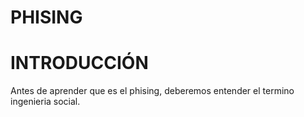 # PHISING

# INTRODUCCIÓN

Antes de aprender que es el phising, deberemos entender el termino ingenieria social.
